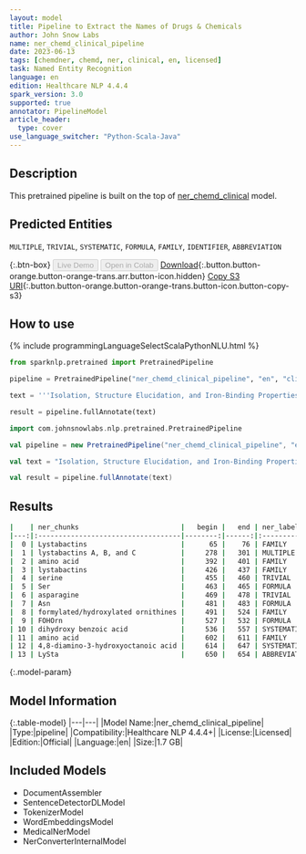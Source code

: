 ```yaml
---
layout: model
title: Pipeline to Extract the Names of Drugs & Chemicals
author: John Snow Labs
name: ner_chemd_clinical_pipeline
date: 2023-06-13
tags: [chemdner, chemd, ner, clinical, en, licensed]
task: Named Entity Recognition
language: en
edition: Healthcare NLP 4.4.4
spark_version: 3.0
supported: true
annotator: PipelineModel
article_header:
  type: cover
use_language_switcher: "Python-Scala-Java"
---
```


## Description

This pretrained pipeline is built on the top of [ner_chemd_clinical](https://nlp.johnsnowlabs.com/2021/11/04/ner_chemd_clinical_en.html) model.

## Predicted Entities

`MULTIPLE`, `TRIVIAL`, `SYSTEMATIC`, `FORMULA`, `FAMILY`, `IDENTIFIER`, `ABBREVIATION`



{:.btn-box}
<button class="button button-orange" disabled>Live Demo</button>
<button class="button button-orange" disabled>Open in Colab</button>
[Download](https://s3.amazonaws.com/auxdata.johnsnowlabs.com/clinical/models/ner_chemd_clinical_pipeline_en_4.4.4_3.0_1686658925425.zip){:.button.button-orange.button-orange-trans.arr.button-icon.hidden}
[Copy S3 URI](s3://auxdata.johnsnowlabs.com/clinical/models/ner_chemd_clinical_pipeline_en_4.4.4_3.0_1686658925425.zip){:.button.button-orange.button-orange-trans.button-icon.button-copy-s3}

## How to use

<div class="tabs-box" markdown="1">
{% include programmingLanguageSelectScalaPythonNLU.html %}

```python
from sparknlp.pretrained import PretrainedPipeline

pipeline = PretrainedPipeline("ner_chemd_clinical_pipeline", "en", "clinical/models")

text = '''Isolation, Structure Elucidation, and Iron-Binding Properties of Lystabactins, Siderophores Isolated from a Marine Pseudoalteromonas sp. The marine bacterium Pseudoalteromonas sp. S2B, isolated from the Gulf of Mexico after the Deepwater Horizon oil spill, was found to produce lystabactins A, B, and C (1-3), three new siderophores. The structures were elucidated through mass spectrometry, amino acid analysis, and NMR. The lystabactins are composed of serine (Ser), asparagine (Asn), two formylated/hydroxylated ornithines (FOHOrn), dihydroxy benzoic acid (Dhb), and a very unusual nonproteinogenic amino acid, 4,8-diamino-3-hydroxyoctanoic acid (LySta). The iron-binding properties of the compounds were investigated through a spectrophotometric competition.'''

result = pipeline.fullAnnotate(text)
```
```scala
import com.johnsnowlabs.nlp.pretrained.PretrainedPipeline

val pipeline = new PretrainedPipeline("ner_chemd_clinical_pipeline", "en", "clinical/models")

val text = "Isolation, Structure Elucidation, and Iron-Binding Properties of Lystabactins, Siderophores Isolated from a Marine Pseudoalteromonas sp. The marine bacterium Pseudoalteromonas sp. S2B, isolated from the Gulf of Mexico after the Deepwater Horizon oil spill, was found to produce lystabactins A, B, and C (1-3), three new siderophores. The structures were elucidated through mass spectrometry, amino acid analysis, and NMR. The lystabactins are composed of serine (Ser), asparagine (Asn), two formylated/hydroxylated ornithines (FOHOrn), dihydroxy benzoic acid (Dhb), and a very unusual nonproteinogenic amino acid, 4,8-diamino-3-hydroxyoctanoic acid (LySta). The iron-binding properties of the compounds were investigated through a spectrophotometric competition."

val result = pipeline.fullAnnotate(text)
```
</div>



## Results

```bash
|    | ner_chunks                         |   begin |   end | ner_label    |   confidence |
|---:|:-----------------------------------|--------:|------:|:-------------|-------------:|
|  0 | Lystabactins                       |      65 |    76 | FAMILY       |     0.9841   |
|  1 | lystabactins A, B, and C           |     278 |   301 | MULTIPLE     |     0.813429 |
|  2 | amino acid                         |     392 |   401 | FAMILY       |     0.74585  |
|  3 | lystabactins                       |     426 |   437 | FAMILY       |     0.8007   |
|  4 | serine                             |     455 |   460 | TRIVIAL      |     0.9924   |
|  5 | Ser                                |     463 |   465 | FORMULA      |     0.9999   |
|  6 | asparagine                         |     469 |   478 | TRIVIAL      |     0.9795   |
|  7 | Asn                                |     481 |   483 | FORMULA      |     0.9999   |
|  8 | formylated/hydroxylated ornithines |     491 |   524 | FAMILY       |     0.50085  |
|  9 | FOHOrn                             |     527 |   532 | FORMULA      |     0.509    |
| 10 | dihydroxy benzoic acid             |     536 |   557 | SYSTEMATIC   |     0.6346   |
| 11 | amino acid                         |     602 |   611 | FAMILY       |     0.4204   |
| 12 | 4,8-diamino-3-hydroxyoctanoic acid |     614 |   647 | SYSTEMATIC   |     0.9124   |
| 13 | LySta                              |     650 |   654 | ABBREVIATION |     0.9193   |
```

{:.model-param}
## Model Information

{:.table-model}
|---|---|
|Model Name:|ner_chemd_clinical_pipeline|
|Type:|pipeline|
|Compatibility:|Healthcare NLP 4.4.4+|
|License:|Licensed|
|Edition:|Official|
|Language:|en|
|Size:|1.7 GB|

## Included Models

- DocumentAssembler
- SentenceDetectorDLModel
- TokenizerModel
- WordEmbeddingsModel
- MedicalNerModel
- NerConverterInternalModel